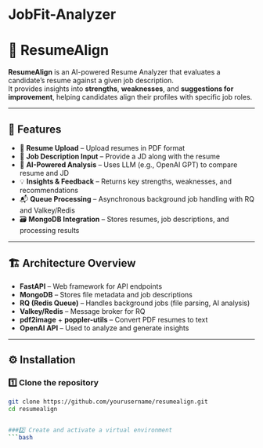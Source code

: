 # JobFit-Analyzer
# 🧠 ResumeAlign

**ResumeAlign** is an AI-powered Resume Analyzer that evaluates a candidate’s resume against a given job description.  
It provides insights into **strengths**, **weaknesses**, and **suggestions for improvement**, helping candidates align their profiles with specific job roles.

---

## 🚀 Features

- 📄 **Resume Upload** – Upload resumes in PDF format
- 🧾 **Job Description Input** – Provide a JD along with the resume
- 🤖 **AI-Powered Analysis** – Uses LLM (e.g., OpenAI GPT) to compare resume and JD
- 💡 **Insights & Feedback** – Returns key strengths, weaknesses, and recommendations
- 📬 **Queue Processing** – Asynchronous background job handling with RQ and Valkey/Redis
- 🗃 **MongoDB Integration** – Stores resumes, job descriptions, and processing results

---

## 🏗️ Architecture Overview

- **FastAPI** – Web framework for API endpoints
- **MongoDB** – Stores file metadata and job descriptions
- **RQ (Redis Queue)** – Handles background jobs (file parsing, AI analysis)
- **Valkey/Redis** – Message broker for RQ
- **pdf2image** + **poppler-utils** – Convert PDF resumes to text
- **OpenAI API** – Used to analyze and generate insights

---

## ⚙️ Installation

### 1️⃣ Clone the repository
```bash
git clone https://github.com/yourusername/resumealign.git
cd resumealign


###2️⃣ Create and activate a virtual environment
```bash


